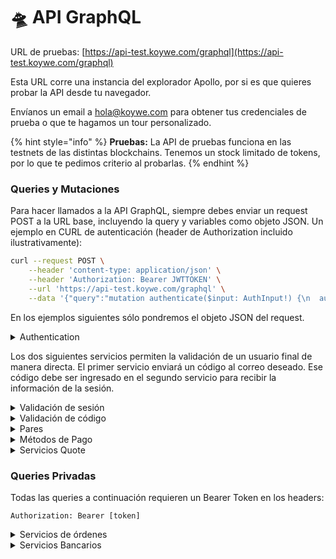 # 🛸 API GraphQL

URL de pruebas: [https://api-test.koywe.com/graphql](https://api-test.koywe.com/graphql)

Esta URL corre una instancia del explorador Apollo, por si es que quieres probar la API desde tu navegador.

Envíanos un email a [hola@koywe.com](mailto:hola@koywe.com) para obtener tus credenciales de prueba o que te hagamos un tour personalizado.

{% hint style="info" %}
**Pruebas:** La API de pruebas funciona en las testnets de las distintas blockchains. Tenemos un stock limitado de tokens, por lo que te pedimos criterio al probarlas.
{% endhint %}

### Queries y Mutaciones

Para hacer llamados a la API GraphQL, siempre debes enviar un request POST a la URL base, incluyendo la query y variables como objeto JSON. Un ejemplo en CURL de autenticación (header de Authorization incluido ilustrativamente):

```bash
curl --request POST \
    --header 'content-type: application/json' \
    --header 'Authorization: Bearer JWTTOKEN' \
    --url 'https://api-test.koywe.com/graphql' \
    --data '{"query":"mutation authenticate($input: AuthInput!) {\n  authenticate(input: $input) {\n    token\n  }\n}","variables":{"input":{"clientId":"63631a561f41f8fd18f8c3e0","secret":"supersecretstringFTW"}}}'
```

En los ejemplos siguientes sólo pondremos el objeto JSON del request.

<details>

<summary>Authentication</summary>

devuelve un Bearer Token que dura 24 horas.

Require: `clientId`, `secret`

Opcional: `email`. Este campo asocia las transacciones a una cuenta de usuario específica y permite ver la información asociada a esta.

```graphql
mutation Authenticate($input: AuthInput!) {
  authenticate(input: $input) {
    token
  }
}
"variables" :
{
  "input": {
    "clientId": "63631a561f41f8fd18f8c3e0",
    "secret": "secretpassword",
    "email": "email@domain.com" –-> optional
  }
}
```

</details>

Los dos siguientes servicios permiten la validación de un usuario final de manera directa. El primer servicio enviará un código al correo deseado. Ese código debe ser ingresado en el segundo servicio para recibir la información de la sesión.

<details>

<summary>Validación de sesión</summary>

Envía un código de 6 dígitos al email entregado en el input.

```json
"mutation":
"mutation validateAccount($input: ValidateAccountInput!) {
  ValidateAccountResponse(input: $input) {
    _id
  }
}",
"variables" :
{
  "input": {
    "email": "email@domain.com",
    "clientId": "f87aad3as90fe5489bb5099f"
  }
}
```

</details>

<details>

<summary>Validación de código</summary>

El valor de `code` en el input debe ser recogido del correo enviado por el servicio anterior.

```json
"mutation":
"mutation validateCode($input: ValidateCodeInput!) {
  ValidateCodeResponse(input: $input) {
    token
    isIdentify
    needVerificate
    identity
    firstOp
  }
}",
"variables" :
{
  "input": {
    "clientId": "40401a5615d9d8fd18f8a0b4",
    "code": "940577",
    "email": "example@domain.com"
  }
}
```

</details>

<details>

<summary>Pares</summary>

Obtiene los pares de moneda-tokens soportados.

Opcional: `symbol.` El símbolo de la moneda a elección. `clientId`

```json
"query":
"query GetCurrencyTokensV2($input: GetCurrenciesInput!) {
  CurrencyWithTokensV2(input: $input) {
    _id
    name
    symbol
    decimals
    clientId
    logo
    locate
    limits {
      min
      max
    }
    tokens {
      _id
      name
      symbol
      decimals
      logo
    }
  }
}",
"variables":
{
  "input": {
    "symbol": null,
    "clientId": null
  }
}
```

Obtiene los pares de token-monedas soportados.

Opcional: `symbol.` El símbolo del cripto a elección. `clientId`

```json
"query":
"query GetTokenCurrencies($input: GetCurrenciesInput!) {
  TokenWithCurrenciesV2(input: $input) {
    _id
    name
    symbol
    decimals
    logo
    currencies {
      _id
      name
      symbol
      decimals
      locale
      logo
      limits {
        min
        max
      }
    }
  }
}",
"variables":
{
  "input": {
    "symbol": null,
    "clientId": null
  }
}
```

</details>

<details>

<summary>Métodos de Pago</summary>

Listado de los medios de pago disponibles y sus detalles (fee, datos de transferencia, etc) para una moneda específica.

Requiere: `symbol`, símbolo de la moneda nacional.

Opcional: `clientId.` La lista de medios de pago disponibles pueden variar de acuerdo a este parámetro.

```graphql
query GetPaymentProviderList($input: GetPaymentProviderListInput!) {
  getPaymentProviderList(input: $input) {
    _id
    name
    fee
    image
    description
    details
  }
}
,
"variables":
{
  "input": {
    "symbol": "COP"
    "clientId": "f87aad3as90fe5489bb5099f"
    "currencyId": "489bb507aad3as90fe0f"
  }
}
```

</details>

<details>

<summary>Servicios Quote</summary>

### Consultar Quote

Devuelve un "Quote". Recive un quoteId.

<pre class="language-json"><code class="lang-json"><strong>"query":
</strong><strong>"query getQuote($quoteId: String!) {
</strong>  QuoteResult(quoteId: $quoteId) {
    amountIn
    amountOut
    co2
    exchangeRate
    symbolIn
    symbolOut
    paymentMethodId
    koyweFee
    networkFee
    validFor
    validUntil
  }
}",
"variables":
{
  "quoteId": "63c59396a38c6506a620162f" //Created when calling mutation quote
}
</code></pre>

En todas estas queries, el parámetro `clientId` será ignorado si el request tiene el token JWT de autenticación en los headers.

### Crear Quote

```json
"mutation":
"mutation quote($input: QuoteInput!) {
  QuoteResult(input: $input) {
    amountIn
    amountOut
    co2
    exchangeRate
    symbolIn
    symbolOut
    paymentMethodId
    koyweFee
    networkFee
    validFor
    validUntil
  }
}",
"variables":
{
  "input": {
    "amountIn": 3716338,
    "amountOut": 3.3,
    "clientId": "cse7fj283rkn2x6v7rr",
    "symbolIn": "CLP",
    "symbolOut": "ETH",
    "paymentMethodId": null, // This value corresponds to the _id value returned after calling GetPaymentProviderList
    "executable": false //set false by default. If value is set true, we store it and return a UUID.
  }
}
```

</details>

### Queries Privadas

Todas las queries a continuación requieren un Bearer Token en los headers:

`Authorization: Bearer [token]`

<details>

<summary>Servicios de órdenes</summary>

## Crear Orden

Crea una orden de compra o venta, retorna un UUID para seguimiento (`orderId`) y, dependiendo del medio de pago, una URL para realizarlo (`providedData`).&#x20;

Para llamadas autenticadas sin haber asociado un `email`, debe incluirse uno como parámetro para asociar la transacción a un usuario específico.

Necesitas introducir `amountIn` o `amountOut`, no ambos.

### On ramp

Requiere: `destinationAddress`,  `quoteId o symbolIn, symbolOut, amountIn, amountOut, y paymentMethodId`.

### Off ramp

Requiere: `destinationAddress`,  `quoteId o symbolIn, symbolOut, amountIn, amountOut.`

Opcional: `email` (obligatorio si no se está autenticado con email), `documentNumber` (para facilitar la conciliación bancaria).

```json
"mutation":
"mutation createOrder($input: OrderInput!) {
  OrderResult(input: $input) {
    orderId
    amountIn
    amountOut
    documentNumber
    email
    metadata
    orderId
    paymentMethodId
    providedAction
    providedAddress
    quoteId
    symbolIn
    symbolOut
  }
}"
"variables":
{
  "input": {
    "callbackUrl": "example@domain.com",
    "quoteId": null, //nullable. if provided and quote is still valid, 
                    //symbolIn, symbolOut, amountIn, amountOut, 
                    //and paymentMethodId are nullable
    "amountIn": 1.100.000,
    "amountOut": 1,
    "email": "example@domain.com", //for API calls
    "documentNumber": null,
    "paymentMethodId": "632d7fe6237ded3a748112cf",  // This value corresponds to the _id value returned after calling GetPaymentProviderList
    "destinationAddress": "0x40f9bf922c23c43acdad71Ab4425280C0ffBD697", // Will return error if address is invalid
    "symbolIn": "CLP",
    "symbolOut": "ETH",
    "metadata": null
  }
}
```

## Consultar Orden

Retorna información de una order. Recive un `quoteId`.

```json
"query":
"query getOrder($input: GetOrderInput!) {
  OrderOutput(input: $input){
    orderId
    quoteId
    symbolIn
    symbolOut
    amountIn
    amountOut
    email
    exchangeRate
    koyweFee
    status
    outReceipt
    orderType
    dates {
      confirmationDate
      paymentDate
      executionDate
      deliveryDate
    }
    destinationAddress
    networkFee
    paymentMethodId
    logoIn
    logoOut
  }
}"
"variables":
{
  "input": {
    "orderId": "02a5f0c7-b9bf-48e0-8b5d-190d2e2f7fc1" //Created when calling mutation Order
  }
}
```

## Lista de órdenes pasadas

Retorna una lista de todas las órdenes asociadas al `clientId` o al `email` especificado al autenticarse.

`pagesize`: Límite de 50, representa la cantidad de respuestas por página.

`pageNumber`: Número de páginas a mostrar.

```json
"query":
"query orders($input: PaginationInput!) {
  OrderOutputPaginated(input: $input) {
    pagination {
      totalCount
      pageSize
      pageNumber
    }
    data {
      orderId
      quoteId
      orderType
      symbolIn
      symbolOut
      logoIn
      logoOut
      amountIn
      amountOut
      paymentMethodId
      destinationAddress
      email
      exchangeRate
      koyweFee
      networkFee
      status
      outReceipt
      dates {
        confirmationDate
        paymentDate
        executionDate
        deliveryDate
      }
    }
  }
}"
"variables":
{
  "input": {
    "pageNumber": null,
    "pageSize": null
  }
}
```

</details>

<details>

<summary>Servicios Bancarios</summary>

### Get Bank Account

Retorna una lista de cuentas bancarias asociadas al usuario, filtrados de acuerdo a `countryCode` y `currencySymbol`.

```json
"query":
"query getBankAccount($filters: FiltersBankAccount!) {
  BankAccountResponse(filters: $filters) {
    _id
    name
    bankCode
    countryCode
    currencySymbol
    accountNumber
    account
  }
}"
"variables":
{
  "filters": {
    "countryCode": "CHL",
    "currencySymbol": "CLP"
  }
}
```

### Get Bank Info by Country

Retorna una lista con los bancos que son soportados para un `countryCode` dado.

```json
"query":
"query getBankInfoByCountry($countryCode: String!) {
  BankInfoResponse(countryCode: $countryCode) {
    bankCode
    name
    institutionName
    transferCode
  }
}"
"variables":
{
  "countryCode": "CHL"
}
```

### Create Bank Account

Crea una nueva cuenta bancaria y la guarda para futuras operaciones.

opcional: `bankCode, documentNumber`

`documentNumber` es requerido en el caso de que el usuario no haya hecho el KYC.

```json
"mutation":
"mutation createBankAccount($input: BankAccountInput!) {
  BankAccountResponse(input: $input) {
    _id
    name
    bankCode
    countryCode
    currencySymbol
    accountNumber
    account
  }
}"
"variables":
{
  "input": {
    "bankCode": "SANTANDER",
    "accountNumber": "0123123123",
    "countryCode": "CHL",
    "currencySymbol": "CLP",
    "documentNumber": "12345678",
    "email": "example@domain.com"
  }
}
```

### Delete Bank Account

```json
"mutation":
"mutation deleteBankAccount($input: DeleteBankAccountInput!) {
  BankAccountResponse(input: $input) {
    _id
    name
    bankCode
    countryCode
    currencySymbol
    accountNumber
    account
  }
}"
"variables":
{
  "input": {
    "_id": "63bd75901ea16ea6e23109b5", //Bank account identifier
    "countryCode": "CHL",
    "currencySymbol": "CLP"
  }
}
```

</details>
